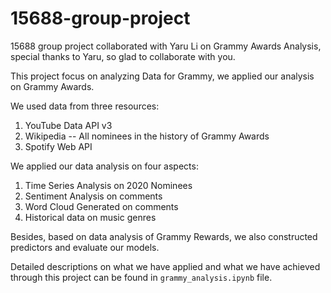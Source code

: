 # 15688-group-project

15688 group project collaborated with Yaru Li on Grammy Awards Analysis, special thanks to Yaru, so glad to collaborate with you.

This project focus on analyzing Data for Grammy, we applied our analysis on Grammy Awards. 

We used data from three resources:
  1. YouTube Data API v3
  2. Wikipedia -- All nominees in the history of Grammy Awards
  3. Spotify Web API

We applied our data analysis on four aspects:
  1. Time Series Analysis on 2020 Nominees
  2. Sentiment Analysis on comments
  3. Word Cloud Generated on comments
  4. Historical data on music genres

Besides, based on data analysis of Grammy Rewards, we also constructed predictors and evaluate our models. 

Detailed descriptions on what we have applied and what we have achieved through this project can be found in `grammy_analysis.ipynb` file.

